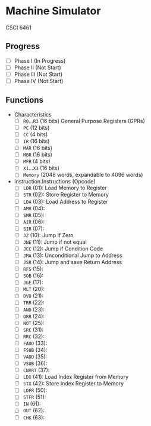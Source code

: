 # Machine Simulator
CSCI 6461

## Progress
- [ ] Phase I (In Progress)
- [ ] Phase II (Not Start)
- [ ] Phase III (Not Start)
- [ ] Phase IV (Not Start)

## Functions
- Characteristics
    - [ ] `R0`...`R3` (16 bits) General Purpose Registers (GPRs)
    - [ ] `PC` (12 bits)
    - [ ] `CC` (4 bits)
    - [ ] `IR` (16 bits)
    - [ ] `MAR` (16 bits)
    - [ ] `MBR` (16 bits)
    - [ ] `MFR` (4 bits)
    - [ ] `X1`...`X3` (16 bits) 
    - [ ] `Memory` (2048 words, expandable to 4096 words)
- instruction.Instructions (Opcode)
    - [ ] `LDR` (01): Load Memory to Register
    - [ ] `STR` (02): Store Register to Memory
    - [ ] `LDA` (03): Load Address to Register
    - [ ] `AMR` (04):
    - [ ] `SMR` (05):
    - [ ] `AIR` (06):
    - [ ] `SIR` (07):
    - [ ] `JZ` (10): Jump if Zero
    - [ ] `JNE` (11): Jump if not equal
    - [ ] `JCC` (12): Jump if Condition Code
    - [ ] `JMA` (13): Unconditional Jump to Address
    - [ ] `JSR` (14): Jump and save Return Address
    - [ ] `RFS` (15): 
    - [ ] `SOB` (16):
    - [ ] `JGE` (17):
    - [ ] `MLT` (20):
    - [ ] `DVD` (21):
    - [ ] `TRR` (22):
    - [ ] `AND` (23):
    - [ ] `ORR` (24):
    - [ ] `NOT` (25):
    - [ ] `SRC` (31):
    - [ ] `RRC` (32):
    - [ ] `FADD` (33):
    - [ ] `FSUB` (34):
    - [ ] `VADD` (35):
    - [ ] `VSUB` (36):
    - [ ] `CNVRT` (37):
    - [ ] `LDX` (41): Load Index Register from Memory
    - [ ] `STX` (42): Store Index Register to Memory
    - [ ] `LDFR` (50):
    - [ ] `STFR` (51):
    - [ ] `IN` (61):
    - [ ] `OUT` (62):
    - [ ] `CHK` (63):
